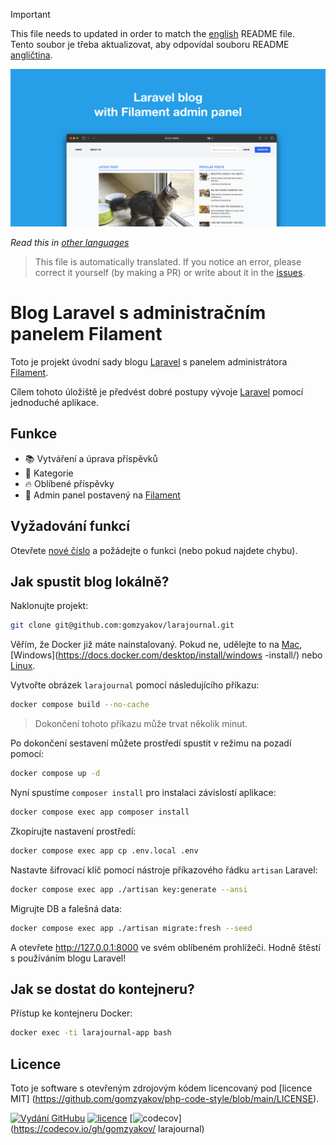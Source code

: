 >[!IMPORTANT]
>This file needs to updated in order to match the [english](/README.md) README file.  
>Tento soubor je třeba aktualizovat, aby odpovídal souboru README [angličtina](/README.md).

![Blog Laravel s panelem správce Filament](../docs/social-preview-en.png)

_Read this in [other languages](./Translations.md)_

>This file is automatically translated. If you notice an error, please correct it yourself (by making a PR) or write about it in the [issues](https://github.com/gomzyakov/larajournal/issues).

# Blog Laravel s administračním panelem Filament

Toto je projekt úvodní sady blogu [Laravel](https://laravel.com) s panelem administrátora [Filament](https://filamentphp.com).

Cílem tohoto úložiště je předvést dobré postupy vývoje [Laravel](https://laravel.com) pomocí jednoduché aplikace.

## Funkce

- 📚 Vytváření a úprava příspěvků
- 🥑 Kategorie
- 🔥 Oblíbené příspěvky
- 🎉 Admin panel postavený na [Filament](https://filamentphp.com)

## Vyžadování funkcí

Otevřete [nové číslo](https://github.com/gomzyakov/larajournal/issues/new) a požádejte o funkci (nebo pokud najdete chybu).

## Jak spustit blog lokálně?

Naklonujte projekt:

```bash
git clone git@github.com:gomzyakov/larajournal.git
```

Věřím, že Docker již máte nainstalovaný. Pokud ne, udělejte to na [Mac](https://docs.docker.com/desktop/install/mac-install/), [Windows](https://docs.docker.com/desktop/install/windows -install/) nebo [Linux](https://docs.docker.com/desktop/install/linux-install/).

Vytvořte obrázek `larajournal` pomocí následujícího příkazu:

``` bash
docker compose build --no-cache
```

>Dokončení tohoto příkazu může trvat několik minut.

Po dokončení sestavení můžete prostředí spustit v režimu na pozadí pomocí:

``` bash
docker compose up -d
```

Nyní spustíme `composer install` pro instalaci závislostí aplikace:

``` bash
docker compose exec app composer install
```

Zkopírujte nastavení prostředí:

``` bash
docker compose exec app cp .env.local .env
```

Nastavte šifrovací klíč pomocí nástroje příkazového řádku `artisan` Laravel:

``` bash
docker compose exec app ./artisan key:generate --ansi
```

Migrujte DB a falešná data:

``` bash
docker compose exec app ./artisan migrate:fresh --seed
```

A otevřete http://127.0.0.1:8000 ve svém oblíbeném prohlížeči. Hodně štěstí s používáním blogu Laravel!

## Jak se dostat do kontejneru?

Přístup ke kontejneru Docker:

``` bash
docker exec -ti larajournal-app bash
```

## Licence

Toto je software s otevřeným zdrojovým kódem licencovaný pod [licence MIT] (https://github.com/gomzyakov/php-code-style/blob/main/LICENSE).


[![Vydání GitHubu](https://img.shields.io/github/release/gomzyakov/larajournal.svg)](https://github.com/gomzyakov/larajournal/releases/latest)
[![licence](https://img.shields.io/badge/License-MIT-green.svg)](https://github.com/gomzyakov/larajournal/blob/development/LICENSE)
[![codecov](https://codecov.io/gh/gomzyakov/larajournal/branch/main/graph/badge.svg?token=4CYTVMVUYV)](https://codecov.io/gh/gomzyakov/ larajournal)
